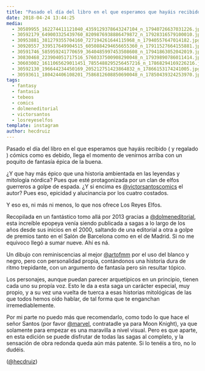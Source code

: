 ```yaml
---
title: "Pasado el día del libro en el que esperamos que hayáis recibido ( y regalado ) cómics como es debido, llega el momento de venirnos arriba con un poquito de fantasía épica de la buena"
date: 2018-04-24 13:44:25
media: 
  - 30589955_162274411121040_4359129378643247104_n_17940726637031226.jpg
  - 30592179_649003325439760_8209876938886479872_n_17928316579100010.jpg
  - 30953881_381279355704160_727194261644115968_n_17940557647014182.jpg
  - 30920557_339517649904515_6050884294656655360_n_17911527664155881.jpg
  - 30591746_585959241770659_3640485997453508608_n_17941863052042019.jpg
  - 30830468_223904051717516_5760337500908290048_n_17939890786011414.jpg
  - 30603002_1611065629011451_7855488295256457216_n_17868294169226216.jpg
  - 30592130_196644234450169_205212751423864832_n_17866153174241005.jpg
  - 30593611_180424406108201_7586812608850690048_n_17850439324253970.jpg
tags: 
  - fantasy
  - fantasia
  - tebeos
  - comics
  - dolmeneditorial
  - victorsantos
  - losreyeselfos
template: instagram
author: hecdruiz
---
```


Pasado el día del libro en el que esperamos que hayáis recibido ( y regalado ) cómics como es debido, llega el momento de venirnos arriba con un poquito de fantasía épica de la buena.


¿Y que hay más épico que una historia ambientada en las leyendas y mitología nórdica? Pues que esté protagonizada por un clan de elfos guerreros a golpe de espada. ¿Y si encima es [@victorsantoscomics](https://instagram.com/victorsantoscomics) el autor? Pues eso, epicidad y alucinancia por los cuatro costados.


Y eso es, ni más ni menos, lo que nos ofrece Los Reyes Elfos.


Recopilada en un fantástico tomo allá por 2013 gracias a [@dolmeneditorial](https://instagram.com/dolmeneditorial), esta increíble epopeya venía siendo publicada a sagas a lo largo de los años desde sus inicios en el 2000, saltando de una editorial a otra a golpe de premios tanto en el Salón de Barcelona como en el de Madrid. Si no me equivoco llegó a sumar nueve. Ahí es ná.


Un dibujo con reminiscencias al mejor [@artofmm](https://instagram.com/artofmm) por el uso del blanco y negro, pero con personalidad propia, contándonos una historia dura de ritmo trepidante, con un argumento de fantasía pero sin resultar tópico.


Los personajes, aunque puedan parecer arquetípicos en un principio, tienen cada uno su propía voz. Esto le da a esta saga un carácter especial, muy propio, y a su vez una vuelta de tuerca a esas historias mitológicas de las que todos hemos oído hablar, de tal forma que te enganchan irremediablemente.


Por mi parte no puedo más que recomendarlo, como todo lo que hace el señor Santos (por favor [@marvel](https://instagram.com/marvel), contratadle ya para Moon Knight), ya que solamente para empezar es una maravilla a nivel visual. Pero es que aparte, en esta edición se puede disfrutar de todas las sagas al completo, y la sensación de obra redonda queda aún más patente. Si lo tenéis a tiro, no lo dudéis.




([@hecdruiz](https://instagram.com/hecdruiz))
